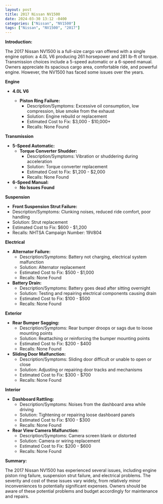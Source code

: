 ```yaml
---
layout: post
title: 2017 Nissan NV1500
date: 2024-03-30 13:12 -0400
categories: ["Nissan", "NV1500"]
tags: ["Nissan", "NV1500", "2017"]
---
```

**Introduction:**

The 2017 Nissan NV1500 is a full-size cargo van offered with a single engine option: a 4.0L V6 producing 261 horsepower and 281 lb-ft of torque. Transmission choices include a 5-speed automatic or a 6-speed manual. Owners appreciate its spacious cargo area, comfortable ride, and powerful engine. However, the NV1500 has faced some issues over the years.

**Engine**

* **4.0L V6**

  * **Piston Ring Failure:**
    * Description/Symptoms: Excessive oil consumption, low compression, blue smoke from the exhaust
    * Solution: Engine rebuild or replacement
    * Estimated Cost to Fix: $3,000 - $10,000+
    * Recalls: None Found

**Transmission**

* **5-Speed Automatic:**
  * **Torque Converter Shudder:**
    * Description/Symptoms: Vibration or shuddering during acceleration
    * Solution: Torque converter replacement
    * Estimated Cost to Fix: $1,200 - $2,000
    * Recalls: None Found
* **6-Speed Manual:**
  * **No Issues Found**

**Suspension**

* **Front Suspension Strut Failure:**
* Description/Symptoms: Clunking noises, reduced ride comfort, poor handling
* Solution: Strut replacement
* Estimated Cost to Fix: $600 - $1,200
* Recalls: NHTSA Campaign Number: 19V804

**Electrical**

* **Alternator Failure:**
    * Description/Symptoms: Battery not charging, electrical system malfunction
    * Solution: Alternator replacement
    * Estimated Cost to Fix: $500 - $1,000
    * Recalls: None Found
* **Battery Drain:**
    * Description/Symptoms: Battery goes dead after sitting overnight
    * Solution: Testing and repairing electrical components causing drain
    * Estimated Cost to Fix: $100 - $500
    * Recalls: None Found

**Exterior**

* **Rear Bumper Sagging:**
    * Description/Symptoms: Rear bumper droops or sags due to loose mounting points
    * Solution: Reattaching or reinforcing the bumper mounting points
    * Estimated Cost to Fix: $200 - $400
    * Recalls: None Found
* **Sliding Door Malfunction:**
    * Description/Symptoms: Sliding door difficult or unable to open or close
    * Solution: Adjusting or repairing door tracks and mechanisms
    * Estimated Cost to Fix: $300 - $700
    * Recalls: None Found

**Interior**

* **Dashboard Rattling:**
    * Description/Symptoms: Noises from the dashboard area while driving
    * Solution: Tightening or repairing loose dashboard panels
    * Estimated Cost to Fix: $100 - $300
    * Recalls: None Found
* **Rear View Camera Malfunction:**
    * Description/Symptoms: Camera screen blank or distorted
    * Solution: Camera or wiring replacement
    * Estimated Cost to Fix: $200 - $600
    * Recalls: None Found

**Summary:**

The 2017 Nissan NV1500 has experienced several issues, including engine piston ring failure, suspension strut failure, and electrical problems. The severity and cost of these issues vary widely, from relatively minor inconveniences to potentially significant expenses. Owners should be aware of these potential problems and budget accordingly for maintenance and repairs.
